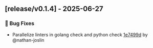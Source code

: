 ## [release/v0.1.4] - 2025-06-27

### 🐛 Bug Fixes

- Parallelize linters in golang check and python check [1e7499d](https://github.com/act3-ai/dagger/commit/1e7499de32cf85d41cc4d0ec5e5b668d6d3915a3) by @nathan-joslin


